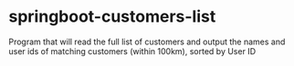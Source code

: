 # springboot-customers-list
Program that will read the full list of customers and output the names and user ids of matching customers (within 100km), sorted by User ID
